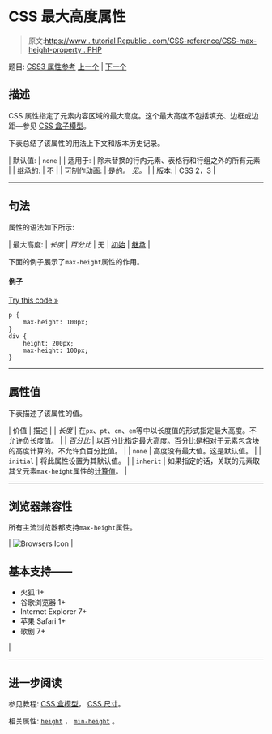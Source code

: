 # CSS 最大高度属性

> 原文:[https://www . tutorial Republic . com/CSS-reference/CSS-max-height-property . PHP](https://www.tutorialrepublic.com/css-reference/css-max-height-property.php)

题目: [CSS3 属性参考](css3-properties.php) [上一个](css-margin-top-property.php) | [下一个](css-max-width-property.php)

## 描述

CSS 属性指定了元素内容区域的最大高度。这个最大高度不包括填充、边框或边距—参见 [CSS 盒子模型](../css-tutorial/css-box-model.php)。

下表总结了该属性的用法上下文和版本历史记录。

| 默认值: | `none` |
| 适用于: | 除未替换的行内元素、表格行和行组之外的所有元素 |
| 继承的: | 不 |
| 可制作动画: | 是的。 [*见*](css-animatable-properties.php)*。* |
| 版本: | CSS 2，3 |

* * *

## 句法

属性的语法如下所示:

| 最大高度: | *长度* &#124; *百分比* &#124; 无 &#124; [初始](../definitions.php#initial) &#124; [继承](../definitions.php#inherit) |

下面的例子展示了`max-height`属性的作用。

#### 例子

[Try this code »](../codelab.php?topic=css&file=max-height-property "Try this code using online Editor")

```
p {
    max-height: 100px;
}
div {
    height: 200px;
    max-height: 100px;
}
```

* * *

## 属性值

下表描述了该属性的值。

| 价值 | 描述 |
| *长度* | 在`px`、`pt`、`cm`、`em`等中以长度值的形式指定最大高度。不允许负长度值。 |
| *百分比* | 以百分比指定最大高度。百分比是相对于元素包含块的高度计算的。不允许负百分比值。 |
| `none` | 高度没有最大值。这是默认值。 |
| `initial` | 将此属性设置为其默认值。 |
| `inherit` | 如果指定的话，关联的元素取其父元素`max-height`属性的[计算值](../definitions.php#computed-value)。 |

* * *

## 浏览器兼容性

所有主流浏览器都支持`max-height`属性。

| ![Browsers Icon](../Images/e9331123c77668c1832e541c2fca1002.png) | 

## 基本支持——

*   火狐 1+
*   谷歌浏览器 1+
*   Internet Explorer 7+
*   苹果 Safari 1+
*   歌剧 7+

 |

* * *

## 进一步阅读

参见教程: [CSS 盒模型](../css-tutorial/css-box-model.php)， [CSS 尺寸](../css-tutorial/css-dimension.php)。

相关属性: [`height`](css-height-property.php) ， [`min-height`](css-min-height-property.php) 。